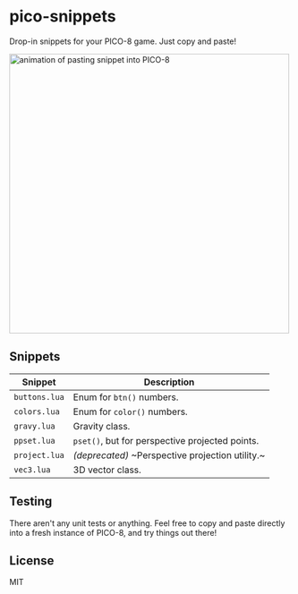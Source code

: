 # pico-snippets

Drop-in snippets for your PICO-8 game. Just copy and paste!

<img alt="animation of pasting snippet into PICO-8" src="https://user-images.githubusercontent.com/914228/39469259-55d77472-4d05-11e8-8cd0-7b5e9263c653.gif" width="500px" />

## Snippets

|Snippet|Description|
|---|---|
|`buttons.lua`|Enum for `btn()` numbers.|
|`colors.lua`|Enum for `color()` numbers.|
|`gravy.lua`|Gravity class.|
|`ppset.lua`|`pset()`, but for perspective projected points.|
|`project.lua`|_(deprecated)_ ~Perspective projection utility.~|
|`vec3.lua`|3D vector class.|

## Testing

There aren't any unit tests or anything. Feel free to copy and paste directly into a fresh instance of PICO-8, and try things out there!

## License

MIT
